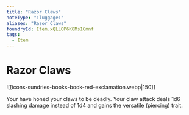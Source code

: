 ```yaml
---
title: "Razor Claws"
noteType: ":luggage:"
aliases: "Razor Claws"
foundryId: Item.xQLLOP6K8Ms1Gmnf
tags:
  - Item
---
```


# Razor Claws
![[icons-sundries-books-book-red-exclamation.webp|150]]

Your have honed your claws to be deadly. Your claw attack deals 1d6 slashing damage instead of 1d4 and gains the versatile (piercing) trait.
